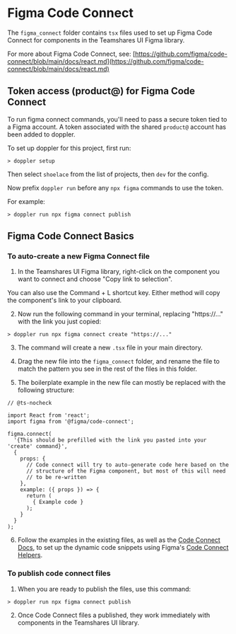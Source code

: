 # Figma Code Connect

The `figma_connect` folder contains `tsx` files used to set up Figma Code Connect for components in the Teamshares UI Figma library.

For more about Figma Code Connect, see: [https://github.com/figma/code-connect/blob/main/docs/react.md](https://github.com/figma/code-connect/blob/main/docs/react.md)

## Token access (product@) for Figma Code Connect

To run figma connect commands, you'll need to pass a secure token tied to a Figma account. A token associated with the shared `product@` account has been added to doppler.

To set up doppler for this project, first run:

```
> doppler setup
```

Then select `shoelace` from the list of projects, then `dev` for the config.

Now prefix `doppler run` before any `npx figma` commands to use the token.

For example:

```
> doppler run npx figma connect publish
```

## Figma Code Connect Basics

### To auto-create a new Figma Connect file

1. In the Teamshares UI Figma library, right-click on the component you want to connect and choose "Copy link to selection".

You can also use the Command + L shortcut key. Either method will copy the component's link to your clipboard.

2. Now run the following command in your terminal, replacing "https://..." with the link you just copied:

```
> doppler run npx figma connect create "https://..."
```

3. The command will create a new `.tsx` file in your main directory.

4. Drag the new file into the `figma_connect` folder, and rename the file to match the pattern you see in the rest of the files in this folder.

5. The boilerplate example in the new file can mostly be replaced with the following structure:

```
// @ts-nocheck

import React from 'react';
import figma from '@figma/code-connect';

figma.connect(
  '{This should be prefilled with the link you pasted into your 'create' command}',
  {
    props: {
      // Code connect will try to auto-generate code here based on the
      // structure of the Figma component, but most of this will need
      // to be re-written
    },
    example: ({ props }) => {
      return (
        { Example code }
      );
    }
  }
);
```

6. Follow the examples in the existing files, as well as the [Code Connect Docs](https://github.com/figma/code-connect/blob/main/docs/react.md), to set up the dynamic code snippets using Figma's [Code Connect Helpers](https://github.com/figma/code-connect/blob/main/docs/react.md).

### To publish code connect files

1. When you are ready to publish the files, use this command:

```
> doppler run npx figma connect publish
```

2. Once Code Connect files a published, they work immediately with components in the Teamshares UI library.
